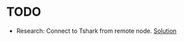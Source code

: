 TODO
==

<ul>
<li>Research: Connect to Tshark from remote node. <a href="http://parallels.nsu.ru/~sbobrenok/wireshark_via_ssh.html">Solution</a></li>
</ul>
